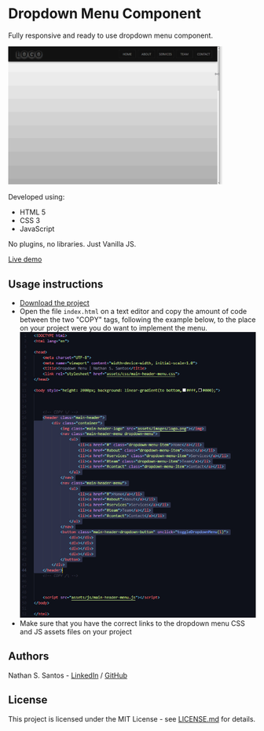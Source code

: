 # Dropdown Menu Component

Fully responsive and ready to use dropdown menu component.


![](assets/images/dropdown-menu-demo.gif)


Developed using:
* HTML 5
* CSS 3
* JavaScript

No plugins, no libraries. Just Vanilla JS. 

[Live demo](http://nathanssantos.github.io/dropdown-menu-component)


## Usage instructions

* [Download the project](https://github.com/nathanssantos/dropdown-menu-component/archive/master.zip)
* Open the file `index.html` on a text editor and copy the amount of code between the two "COPY" tags, following the example below, to the place on your project were you do want to implement the menu.
![](assets/images/dropdown-menu-example.jpg)
* Make sure that you have the correct links to the dropdown menu CSS and JS assets files on your project


## Authors

Nathan S. Santos - [LinkedIn](https://www.linkedin.com/in/nathan-s-santos-4b2637163/) / [GitHub](https://github.com/nathanssantos) 


## License

This project is licensed under the MIT License - see [LICENSE.md](LICENSE.md) for details.
